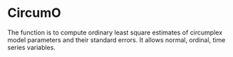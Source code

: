 # CircumO

The function is to compute ordinary least square estimates of circumplex model parameters and their standard errors. It allows normal, ordinal, time series variables.
